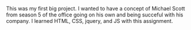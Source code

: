 This was my first big project.  I wanted to have a concept of Michael Scott from season 5 of the office going on his own and being succeful with his company.  I learned HTML, CSS, jquery, and JS with this assignment. 
